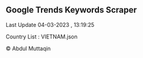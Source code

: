 

## Google Trends Keywords Scraper 
 
Last Update 04-03-2023 , 13:19:25

Country List :
VIETNAM.json



© Abdul Muttaqin 
